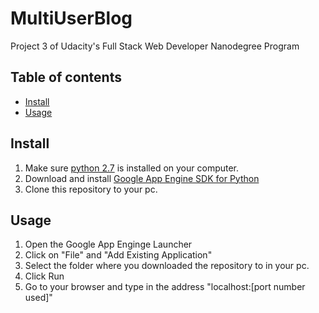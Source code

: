 # MultiUserBlog
Project 3 of Udacity's Full Stack Web Developer Nanodegree Program

## Table of contents
* [Install](#install)
* [Usage](#usage)

## Install
1) Make sure [python 2.7](https://www.python.org/downloads/) is installed on your computer.  
2) Download and install [Google App Engine SDK for Python](https://cloud.google.com/appengine/downloads#Google_App_Engine_SDK_for_Python)  
3) Clone this repository to your pc.

## Usage
1) Open the Google App Enginge Launcher  
2) Click on "File" and "Add Existing Application"  
3) Select the folder where you downloaded the repository to in your pc.  
4) Click Run  
5) Go to your browser and type in the address "localhost:[port number used]"
